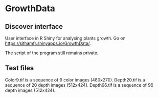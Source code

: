# GrowthData

## Discover interface

User interface in R Shiny for analysing plants growth.
Go on https://sithamfr.shinyapps.io/GrowthData/.

The script of the program still remains private.

## Test files

Color9.tif is a sequence of 9 color images (480x270).
Depth20.tif is a sequence of 20 depth images (512x424).
Depth96.tif is a sequence of 96 depth images (512x424).
